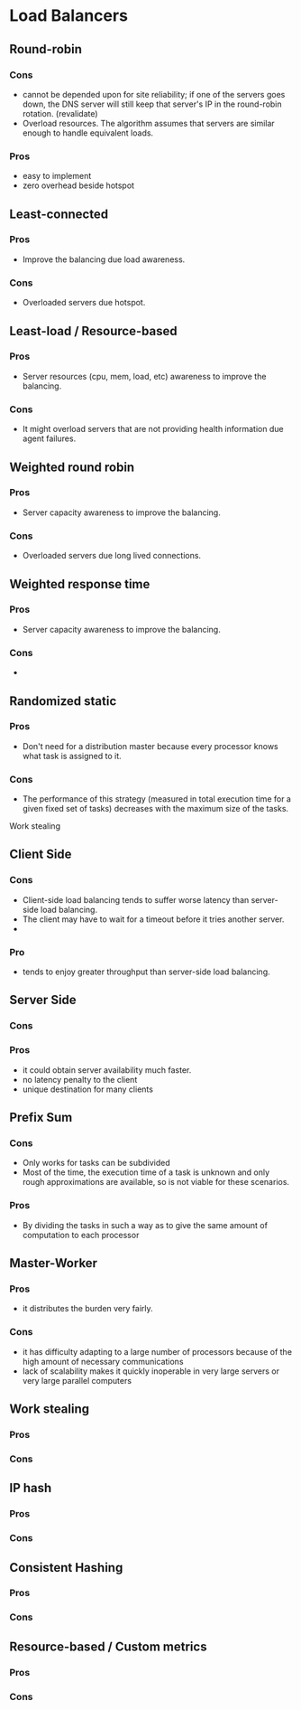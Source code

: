# Load Balancers

## Round-robin

### Cons

- cannot be depended upon for site reliability; if one of the servers goes down,
  the DNS server will still keep that server's IP in the round-robin rotation. (revalidate)
- Overload resources. The algorithm assumes that servers are similar enough to handle equivalent loads.

### Pros

- easy to implement
- zero overhead beside hotspot

## Least-connected

### Pros

- Improve the balancing due load awareness.

### Cons

- Overloaded servers due hotspot.

## Least-load / Resource-based

### Pros

- Server resources (cpu, mem, load, etc) awareness to improve the balancing.

### Cons

- It might overload servers that are not providing health information due agent failures.

## Weighted round robin

### Pros

- Server capacity awareness to improve the balancing.

### Cons

- Overloaded servers due long lived connections.

## Weighted response time

### Pros

- Server capacity awareness to improve the balancing.

### Cons

-

## Randomized static

### Pros

- Don't need for a distribution master because every processor knows what task is assigned to it.

### Cons

- The performance of this strategy (measured in total execution time for a given fixed set of tasks) decreases with the maximum size of the tasks.

Work stealing

## Client Side

### Cons

- Client-side load balancing tends to suffer worse latency than server-side load balancing.
- The client may have to wait for a timeout before it tries another server.
-

### Pro

- tends to enjoy greater throughput than server-side load balancing.

## Server Side

### Cons

### Pros

- it could obtain server availability much faster.
- no latency penalty to the client
- unique destination for many clients

## Prefix Sum

### Cons

- Only works for tasks can be subdivided
- Most of the time, the execution time of a task is unknown and only rough approximations are available, so is not viable for these scenarios.

### Pros

- By dividing the tasks in such a way as to give the same amount of computation to each processor

## Master-Worker

### Pros

- it distributes the burden very fairly.

### Cons

- it has difficulty adapting to a large number of processors because of the high amount of necessary communications
- lack of scalability makes it quickly inoperable in very large servers or very large parallel computers

## Work stealing

### Pros

### Cons

## IP hash

### Pros

### Cons

## Consistent Hashing

### Pros

### Cons

## Resource-based / Custom metrics

### Pros

### Cons
